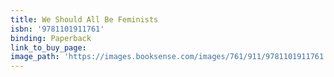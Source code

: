 ```yaml
---
title: We Should All Be Feminists
isbn: '9781101911761'
binding: Paperback
link_to_buy_page:
image_path: 'https://images.booksense.com/images/761/911/9781101911761.jpg'
---
```


